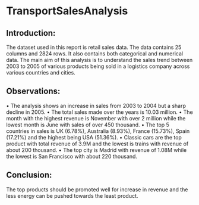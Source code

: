 # TransportSalesAnalysis

## Introduction:
The dataset used in this report is retail sales data. The data contains 25 columns and 2824 rows. It also contains both categorical and numerical data. The main aim of this analysis is to understand the sales trend between 2003 to 2005 of various products being sold in a logistics company across various countries and cities.

## Observations:
•	The analysis shows an increase in sales from 2003 to 2004 but a sharp decline in 2005. 
•	The total sales made over the years is 10.03 million.
•	The month with the highest revenue is November with over 2 million while the lowest month is June with sales of over 450 thousand.
•	The top 5 countries in sales is UK (6.78%), Australia (8.93%), France (15.73%), Spain (17.21%) and the highest being USA (51.36%).
•	Classic cars are the top product with total revenue of 3.9M and the lowest is trains with revenue of about 200 thousand.
•	The top city is Madrid with revenue of 1.08M while the lowest is San Francisco with about 220 thousand.

## Conclusion:
The top products should be promoted well for increase in revenue and the less energy can be pushed towards the least product. 
